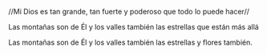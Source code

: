 //Mi Dios es tan grande, 
tan fuerte y poderoso 
que todo lo puede hacer//

Las montañas son de Él 
y los valles también 
las estrellas que están más allá


Las montañas son de Él 
y los valles también 
las estrellas y flores también.